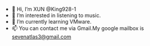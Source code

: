 - 👋 Hi, I’m XUN @King928-1
- 👀 I’m interested in listening to music.
- 🌱 I’m currently learning VMware.
- 📫 You can contact me via Gmail.My google mailbox is sevenatlas3@gmail.com

<!---
King928-1/King928-1 is a ✨ special ✨ repository because its `README.md` (this file) appears on your GitHub profile.
You can click the Preview link to take a look at your changes.
--->
